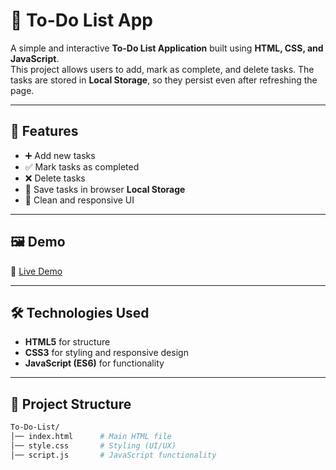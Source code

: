 # 📝 To-Do List App  

A simple and interactive **To-Do List Application** built using **HTML, CSS, and JavaScript**.  
This project allows users to add, mark as complete, and delete tasks. The tasks are stored in **Local Storage**, so they persist even after refreshing the page.  

---

## 🚀 Features  
- ➕ Add new tasks  
- ✅ Mark tasks as completed  
- ❌ Delete tasks  
- 💾 Save tasks in browser **Local Storage**  
- 🎨 Clean and responsive UI  

---

## 🖼️ Demo  
🔗 [Live Demo](https://ankitkr2021.github.io/To-Do-List/)  

---

## 🛠️ Technologies Used  
- **HTML5** for structure  
- **CSS3** for styling and responsive design  
- **JavaScript (ES6)** for functionality  

---

## 📂 Project Structure  
```bash
To-Do-List/
│── index.html      # Main HTML file
│── style.css       # Styling (UI/UX)
│── script.js       # JavaScript functionality
